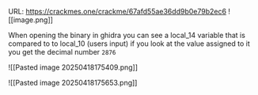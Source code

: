 URL: https://crackmes.one/crackme/67afd55ae36dd9b0e79b2ec6
![[image.png]]

When opening the binary in ghidra you can see a local_14 variable that is compared to to local_10 (users input) if you look at the value assigned to it you get the decimal number `2876`

![[Pasted image 20250418175409.png]]

![[Pasted image 20250418175653.png]]